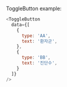 ToggleButton example:

```js
<ToggleButton
  data={[
    {
      type: 'AA',
      text: '환자군',
    },
    {
      type: 'BB',
      text: '진단수',
    }
  ]}
/>
```